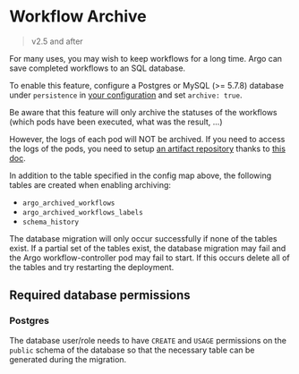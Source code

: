 # Workflow Archive

> v2.5 and after

For many uses, you may wish to keep workflows for a long time. Argo can save completed workflows to an SQL database.

To enable this feature, configure a Postgres or MySQL (>= 5.7.8) database under `persistence` in [your configuration](workflow-controller-configmap.yaml) and set `archive: true`.

Be aware that this feature will only archive the statuses of the workflows (which pods have been executed, what was the result, ...)

However, the logs of each pod will NOT be archived. If you need to access the logs of the pods, you need to setup [an artifact repository](artifact-repository-ref.md) thanks to [this doc](configure-artifact-repository.md).

In addition to the table specified in the config map above, the following tables are created when enabling archiving:

* `argo_archived_workflows`
* `argo_archived_workflows_labels`
* `schema_history`

The database migration will only occur successfully if none of the tables exist. If a partial set of the tables exist, the database migration may fail and the Argo workflow-controller pod may fail to start. If this occurs delete all of the tables and try restarting the deployment.

## Required database permissions

### Postgres

The database user/role needs to have `CREATE` and `USAGE` permissions on the `public` schema of the database so that the necessary table can be generated during the migration.
